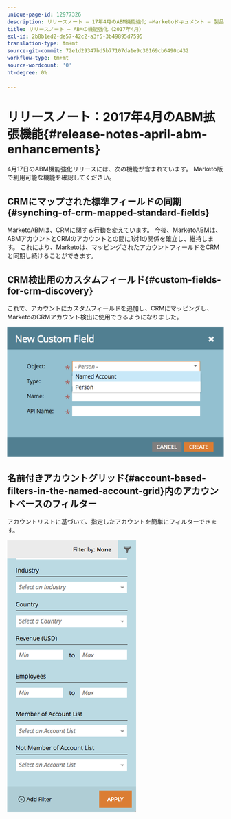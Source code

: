 ```yaml
---
unique-page-id: 12977326
description: リリースノート — 17年4月のABM機能強化 —Marketoドキュメント — 製品ドキュメント
title: リリースノート — ABMの機能強化（2017年4月）
exl-id: 2b8b1ed2-de57-42c2-a3f5-3b49895d7595
translation-type: tm+mt
source-git-commit: 72e1d29347bd5b77107da1e9c30169cb6490c432
workflow-type: tm+mt
source-wordcount: '0'
ht-degree: 0%

---
```


# リリースノート：2017年4月のABM拡張機能{#release-notes-april-abm-enhancements}

4月17日のABM機能強化リリースには、次の機能が含まれています。 Marketo版で利用可能な機能を確認してください。

## CRMにマップされた標準フィールドの同期{#synching-of-crm-mapped-standard-fields}

MarketoABMは、CRMに関する行動を変えています。 今後、MarketoABMは、ABMアカウントとCRMのアカウントとの間に1対1の関係を確立し、維持します。 これにより、Marketoは、マッピングされたアカウントフィールドをCRMと同期し続けることができます。

## CRM検出用のカスタムフィールド{#custom-fields-for-crm-discovery}

これで、アカウントにカスタムフィールドを追加し、CRMにマッピングし、MarketoのCRMアカウント検出に使用できるようになりました。

![](assets/new-custom-field.png)

## 名前付きアカウントグリッド{#account-based-filters-in-the-named-account-grid}内のアカウントベースのフィルター

アカウントリストに基づいて、指定したアカウントを簡単にフィルターできます。

![](assets/named-account-filters.png)
